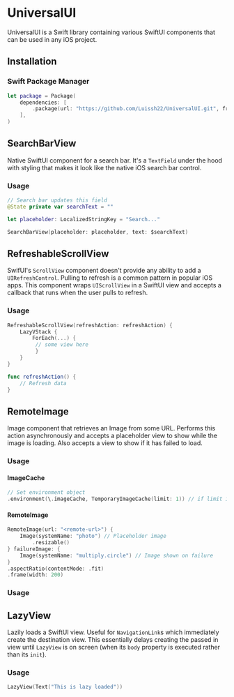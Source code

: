 # UniversalUI

UniversalUI is a Swift library containing various SwiftUI components that can be used in any iOS project.

## Installation
### Swift Package Manager

```swift
let package = Package(
    dependencies: [
        .package(url: "https://github.com/Luissh22/UniversalUI.git", from: "1.0")
    ],
)
```

## SearchBarView
Native SwiftUI component for a search bar. It's a `TextField` under the hood with styling that makes it look like the native iOS search bar control. 

### Usage
```swift
// Search bar updates this field
@State private var searchText = ""

let placeholder: LocalizedStringKey = "Search..."

SearchBarView(placeholder: placeholder, text: $searchText)
```

## RefreshableScrollView
SwifUI's `ScrollView` component doesn't provide any ability to add a `UIRefreshControl`. Pulling to refresh is a common pattern in popular iOS apps. This component wraps `UIScrollView` in a SwiftUI view and accepts a callback that runs when the user pulls to refresh.

### Usage
```swift
RefreshableScrollView(refreshAction: refreshAction) {
    LazyVStack {
        ForEach(...) {
         // some view here
         }
    }
}

func refreshAction() {
    // Refresh data
}
```

## RemoteImage
Image component that retrieves an Image from some URL. Performs this action asynchronously and accepts a placeholder view to show while the image is loading. Also accepts a view to show if it has failed to load. 

### Usage
#### ImageCache
```swift
// Set environment object
.environment(\.imageCache, TemporaryImageCache(limit: 1)) // if limit is 0, cache doesn't have a limit
```
#### RemoteImage
```swift
RemoteImage(url: "<remote-url>") {
    Image(systemName: "photo") // Placeholder image
        .resizable()
} failureImage: {
    Image(systemName: "multiply.circle") // Image shown on failure
}
.aspectRatio(contentMode: .fit)
.frame(width: 200)
```

### Usage

## LazyView
Lazily loads a SwiftUI view. Useful for `NavigationLink`s which immediately create the destination view. This essentially delays creating the passed in view until `LazyView` is on screen (when its `body` property is executed rather than its `init`).

### Usage
```swift
LazyView(Text("This is lazy loaded"))
```


